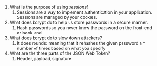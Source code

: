 1. What is the purpose of using _sessions_?
   1. Sessions are a way to implement authentication in your application. Sessions are managed by your cookies.
2. What does bcrypt do to help us store passwords in a secure manner.
   1. Hash passwords so you never know the password on the front-end or back-end
3. What does bcrypt do to slow down attackers?
   1. It does rounds: meaning that it rehashes the given password a ^ number of times based on what you specify
4. What are the three parts of the JSON Web Token?
   1. Header, payload, signature
